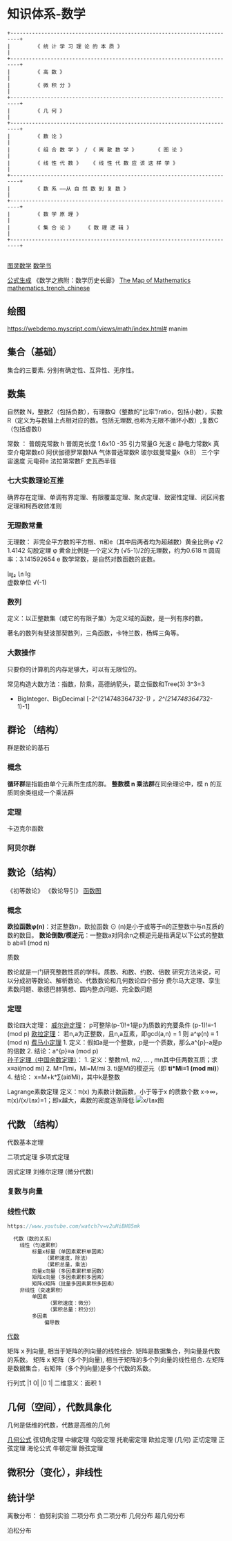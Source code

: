 # 知识体系-数学
```
+-------------------------------------------------------------------------+
|        《 统 计 学 习 理 论 的 本 质 》                                   |
+-------------------------------------------------------------------------+
|        《 高 数 》                                                       |
|        《 微 积 分 》                                                    |
+-------------------------------------------------------------------------+
|        《 几 何 》                                                       |
+-------------------------------------------------------------------------+
|        《 数 论 》                                                       |
|        《 组 合 数 学 》 / 《 离 散 数 学 》      《 图 论 》              |
|        《 线 性 代 数 》   《 线 性 代 数 应 该 这 样 学 》                |
+-------------------------------------------------------------------------+
|        《 数 系 ——从 自 然 数 到 复 数 》                                 |
+-------------------------------------------------------------------------+
|        《 数 学 原 理 》                                                 |
|        《 集 合 论 》    《 数 理 逻 辑 》                                |
+-------------------------------------------------------------------------+


```
[图灵数学](http://alumni.newsmth.net/bbstcon.php?board=DataScience&gid=14207)
[数学书](https://www.cnblogs.com/xitingxie/p/5684254.html)

[公式生成](https://www.desmos.com/calculator?lang=zh-CN)
《数学之旅附：数学历史长廊》
[The Map of Mathematics](./res/The%20Map%20of%20Mathematics.jpg)
[mathematics_trench_chinese](./res/mathematics_trench_chinese.jpg)
## 绘图
https://webdemo.myscript.com/views/math/index.html#
manim
## 集合（基础）
集合的三要素. 分别有确定性、互异性、无序性。
## 数集
自然数 N，整数Z（包括负数），有理数Q（整数的“比率”/ratio，包括小数），实数R（定义为与数轴上点相对应的数。包括无理数,也称为无限不循环小数）,复数C（包括虚数I）


常数 ：
普朗克常数 h
普朗克长度 1.6x10 -35
引力常量G
光速 c
静电力常数k 真空介电常数ε0
阿伏伽德罗常数NA
气体普适常数R
玻尔兹曼常量k（kB）
三个宇宙速度
元电荷e 法拉第常数F
史瓦西半径

### 七大实数理论互推
确界存在定理、单调有界定理、有限覆盖定理、聚点定理、致密性定理、闭区间套定理和柯西收敛准则
### 无理数常量
无理数：
    非完全平方数的平方根、π和e（其中后两者均为超越数）黄金比例φ
√2 1.4142 勾股定理
φ 黄金比例是一个定义为 (√5-1)/2的无理数，约为0.618
π 圆周率：3.141592654
e 数学常数，是自然对数函数的底数。


㏒₂ ㏑ lg  
虚数单位 √(-1)
### 数列
定义：以正整数集（或它的有限子集）为定义域的函数，是一列有序的数。

著名的数列有斐波那契数列，三角函数，卡特兰数，杨辉三角等。

### 大数操作
只要你的计算机的内存足够大，可以有无限位的。

常见构造大数方法：指数，阶乘，高德纳箭头，葛立恒数和Tree(3)
3^3=3

- BigInteger、BigDecimal
[-2^(2147483647*32-1) ，2^(2147483647*32-1)-1]

## 群论 （结构）
群是数论的基石
### 概念
**循环群**是指能由单个元素所生成的群。
**整数模 n 乘法群**在同余理论中，模 n 的互质同余类组成一个乘法群 
### 定理
卡迈克尔函数

### 阿贝尔群

## 数论（结构）
《初等数论》
《数论导引》
[函数图](https://www.geogebra.org/3d)
### 概念
**欧拉函数φ(n)**：对正整数n，欧拉函数 ⊙ (n)是小于或等于n的正整数中与n互质的数的数目。
**数论倒数/模逆元**：一整数a对同余n之模逆元是指满足以下公式的整数 b
    ab≡1 (mod n)

质数

数论就是一门研究整数性质的学科。质数、和数、约数、倍数
研究方法来说，可以分成初等数论、解析数论、代数数论和几何数论四个部分
费尔马大定理、孪生素数问题、歌德巴赫猜想、圆内整点问题、完全数问题
### 定理
数论四大定理：
    [威尔逊定理](由于阶乘是呈爆炸增长的，其结论对于实际操作意义不大)：
        p可整除(p-1)!+1是p为质数的充要条件
        (p-1)!≡-1 (mod p)
    [欧拉定理]()：
        若n,a为正整数，且n,a互素，即gcd(a,n) = 1 则 
        a^φ(n) ≡ 1 (mod n)
    [费马小定理](欧拉定理的一个特殊情况)
        1. 定义：假如a是一个整数，p是一个质数，那么a^{p}-a是p的倍数
        2. 结论：a^{p}≡a (mod p)    
    [孙子定理（中国余数定理）](https://zh.wikipedia.org/wiki/%E4%B8%AD%E5%9B%BD%E5%89%A9%E4%BD%99%E5%AE%9A%E7%90%86)：
        1. 定义：整数m1, m2, ... , mn其中任两数互质；求 x≡ai(mod mi)
        2. M=∏mi，Mi=M/mi
        3. ti是Mi的模逆元（即 **ti*Mi≡1 (mod mi)**）
        4. 结论： x=M+k*∑(ai*ti*Mi)，其中k是整数

Lagrange素数定理
    定义：π(x) 为素数计数函数，小于等于x 的质数个数
    x->∞，π(x)/(x/㏑x)=1；即x越大，素数的密度逐渐降低
    ![x/㏑x图](res/素数定理.png)
## 代数 （结构）
代数基本定理

二项式定理
多项式定理

因式定理
刘维尔定理 (微分代数)

### 复数与向量
### 线性代数
```java
https://www.youtube.com/watch?v=v2uHiBH85mk

  代数（数的关系）
    线性（匀速累积）
        标量x标量（单因素累积单因素）
            （累积速度，除法）
            （累积总量，乘法）
        向量x向量（多因素累积单因数）
        矩阵x向量（多因素累积多因素）
        矩阵x矩阵（批量多因素累积多因素）
    非线性（变速累积）
        单因素
             （累积速度：微分）
             （累积总量：积分分）
        多因素
            偏导数
```

[代数](./res/linear.png)

 矩阵 x 列向量, 相当于矩阵的列向量的线性组合. 矩阵是数据集合，列向量是代数的系数。
 矩阵 x 矩阵（多个列向量), 相当于矩阵的多个列向量的线性组合. 左矩阵是数据集合，右矩阵（多个列向量)是多个代数的系数。

行列式
|1 0|
|0 1|  二维意义：面积 1

## 几何（空间），代数具象化
几何是低维的代数，代数是高维的几何


 [几何公式](https://www.geogebra.org/classic)
弦切角定理 
中線定理 
勾股定理 
托勒密定理 
欧拉定理 (几何) 
正切定理
正弦定理 
海伦公式 
牛顿定理 
餘弦定理

## 微积分（变化），非线性


## 统计学
离散分布：
伯努利实验
二项分布 负二项分布
几何分布 超几何分布

泊松分布